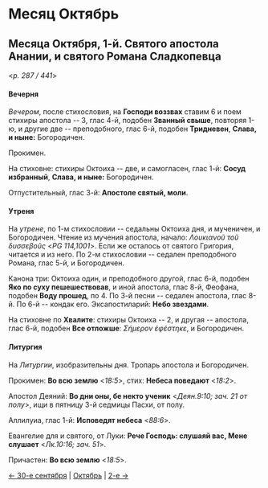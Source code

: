
# Месяц Октябрь

## Месяца Октября, 1-й. Святого апостола Анании, и святого Романа Сладкопевца  

<*p. 287 / 441*>

#### Вечерня

*Вечером*, после стихословия, на **Господи воззвах** ставим 6 и поем стихиры апостола -- 3, глас 4-й, 
подобен **Званный свыше**, повторяя 1-ю, и другие две -- преподобного, глас 6-й, подобен **Тридневен**, 
**Слава, и ныне:** Богородичен. 

Прокимен. 

На стиховне: стихиры Октоиха -- две, и самогласен, глас 1-й: **Сосуд избранный**, 
**Слава, и ныне:** Богородичен.

Отпустительный, глас 3-й: **Апостоле святый, моли**. 

#### Утреня

На *утрене*, по 1-м стихословии -- седальны Октоиха дня, и мученичен, и Богородичен. 
Чтение из мучения апостола, начало: *Λουκιανοῦ τοῦ δυσσεβοῦς* <*PG 114,1001*>. 
Если же осталось от святого Григория, читается и из него. 
По 2-м стихословии -- седален преподобного Романа, глас 5-й, и Богородичен.

Канона три: Октоиха один, и преподобного другой, глас 6-й, подобен **Яко по суху пешешествовав**, и 
иной апостола, глас 8-й, Феофана, подобен **Воду прошед**, по 4. 
По 3-й песни -- седален апостола, глас 8-й. 
По 6-й -- кондак его. 
Эксапостиларий: **Небо звездами**. 

На стиховне по **Хвалите**: стихиры Октоиха -- 2, и другая -- апостола, глас 6-й, подобен **Все отложше**: 
*Σήμερον ἐφέστηκε*, и Богородичен. 

#### Литургия

На *Литургии*, изобразительны дня. 
Тропарь апостола и Богородичен. 

Прокимен: **Во всю землю** <*18:5*>, стих: **Небеса поведают** <*18:2*>. 

Апостол Деяний: **Во дни оны, бе некто ученик** <*Деян.9:10; зач. 21 от полу*>, ищи в пятницу 
3-й седмицы Пасхи, от полу. 

Аллилуиа, глас 1-й: **Исповедят небеса** <*88:6*>. 

Евангелие для и святого, от Луки: **Рече Господь: слушаяй вас, Мене слушает** <*Лк.10:16; зач. 51*>. 

Причастен: **Во всю землю** <*18:5*>. 

[← 30-е сентября](../09_september/09_30_EUR.ru.md) | [Октябрь](README.md#1-й) | [2-е →](10_02_EUR.ru.md)
